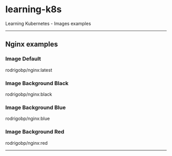 # learning-k8s
Learning Kubernetes - Images examples 

----
## Nginx examples

### Image Default
rodrigobp/nginx:latest

### Image Background Black 
rodrigobp/nginx:black

### Image Background Blue 
rodrigobp/nginx:blue

### Image Background Red 
rodrigobp/nginx:red

----

